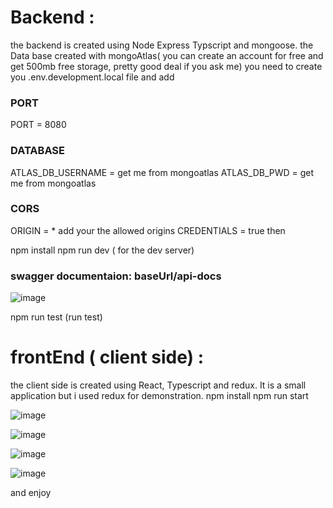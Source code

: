 # Backend : 
the backend is created using Node Express Typscript and mongoose. 
the Data base created with mongoAtlas( you can create an account for free and get 500mb free storage, pretty good deal if you ask me)
you need to create you .env.development.local file and add 
### PORT
PORT = 8080

### DATABASE
ATLAS_DB_USERNAME = get me from mongoatlas
ATLAS_DB_PWD = get me from mongoatlas

### CORS
ORIGIN = * add your  the allowed origins
CREDENTIALS = true
then 

npm install 
npm run dev ( for the dev server)
### swagger documentaion: baseUrl/api-docs


![image](https://user-images.githubusercontent.com/29148571/167666989-160de468-3497-4fa7-ada1-f763c3ef3e0b.png)<br/>

npm run test (run test)


# frontEnd ( client side) : 
the client side is created using React, Typescript and redux. 
It is a small application but i used redux for demonstration.
npm install 
npm run start <br/> 


![image](https://user-images.githubusercontent.com/29148571/167666516-4fe6141c-a820-450d-9ad3-2dc0d95b25a3.png) <br/>


![image](https://user-images.githubusercontent.com/29148571/167666693-cd754389-e5cb-4006-90d9-40a1ce780caa.png) <br/>


![image](https://user-images.githubusercontent.com/29148571/167666784-8bdc499f-1367-443d-8876-d15433ea332b.png) <br/>


![image](https://user-images.githubusercontent.com/29148571/167666867-51d3094d-d3a4-4171-8154-a6cf0841f0cd.png) <br/>

and enjoy

